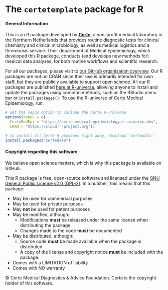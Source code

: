 # The `certetemplate` package for R

#### General Information

This is an R package developed by [**Certe**](https://www.certe.nl), a non-profit medical laboratory in the Northern Netherlands that provides routine diagnostic tests for clinical chemistry and clinical microbiology, as well as medical logistics and a thrombosis service. Their department of Medical Epidemiology, which developed this R package, conducts (and develops new methods for) medical data analyses, for both routine workflows and scientific research.

For all our packages, please visit to [our GitHub organisation overview](https://github.com/certe-medical-epidemiology). Our R packages are not on CRAN since their use is primarily intended for own staff, but they are publicly available to support open science. All our R packages are published [here at R-universe](https://certe-medical-epidemiology.r-universe.dev), allowing anyone to install and update the packages using common methods, such as the RStudio menu bar or `install.packages()`. To use the R-universe of Certe Medical Epidemiology, run:

```r
# set the repos option to include the Certe R-universe
options(repos = c(
  CerteMedEpi = "https://certe-medical-epidemiology.r-universe.dev",
  CRAN = "https://cloud.r-project.org"))

# to install all Certe R packages right away, download 'certedata':
install.packages("certedata")
```

#### Copyright regarding this software

We believe open science matters, which is why this package is available on GitHub.

This R package is free, open-source software and licensed under the [GNU General Public License v2.0 (GPL-2)](./LICENSE.md). In a nutshell, this means that this package:

- May be used for commercial purposes
- May be used for private purposes
- May **not** be used for patent purposes
- May be modified, although:
  - Modifications **must** be released under the same license when distributing the package
  - Changes made to the code **must** be documented
- May be distributed, although:
  - Source code **must** be made available when the package is distributed
  - A copy of the license and copyright notice **must** be included with the package.
- Comes with a LIMITATION of liability
- Comes with NO warranty

© Certe Medical Diagnostics & Advice Foundation. Certe is the copyright holder of this software.
